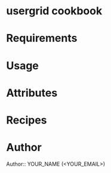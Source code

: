 # usergrid cookbook

# Requirements

# Usage

# Attributes

# Recipes

# Author

Author:: YOUR_NAME (<YOUR_EMAIL>)
